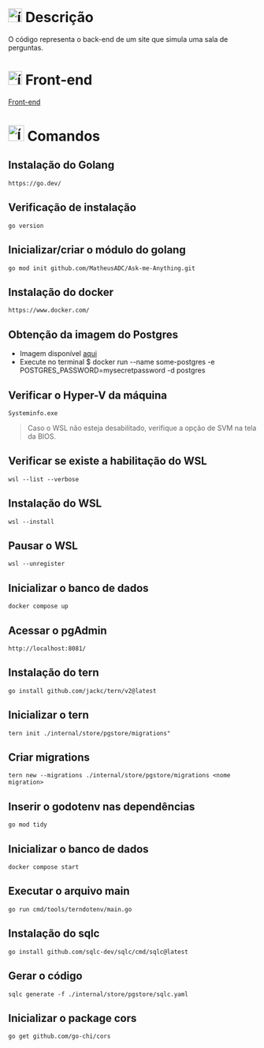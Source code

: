 # <img src="https://github.com/user-attachments/assets/caabfdf0-0f9e-44a3-8200-c6579fe87887" alt="ícone de descrição" width="28"> Descrição
O código representa o back-end de um site que simula uma sala de perguntas.

# <img src="https://github.com/user-attachments/assets/fdf67777-5861-475d-bf24-304484bdffc3" alt="ícone de front-end" width="28"> Front-end
[Front-end](https://github.com/MatheusADC/Ask-me-Anything-Frontend)

# <img src="https://github.com/user-attachments/assets/398d38c3-5b20-4bef-b739-1462b695a1ef" alt="ícone do Golang" width="32"> Comandos
## Instalação do Golang
```
https://go.dev/
```
## Verificação de instalação
```
go version
```
## Inicializar/criar o módulo do golang
```
go mod init github.com/MatheusADC/Ask-me-Anything.git
```
## Instalação do docker
```
https://www.docker.com/
```

## Obtenção da imagem do Postgres

- Imagem disponível [aqui](https://hub.docker.com/_/postgres)
- Execute no terminal $ docker run --name some-postgres -e POSTGRES_PASSWORD=mysecretpassword -d postgres

## Verificar o Hyper-V da máquina
```
Systeminfo.exe
```

> Caso o WSL não esteja desabilitado, verifique a opção de SVM na tela da BIOS.

## Verificar se existe a habilitação do WSL 
```
wsl --list --verbose
```

## Instalação do WSL
```
wsl --install
```

## Pausar o WSL
```
wsl --unregister
```

## Inicializar o banco de dados
``` 
docker compose up
```
## Acessar o pgAdmin
```
http://localhost:8081/
```

## Instalação do tern
```
go install github.com/jackc/tern/v2@latest
```

## Inicializar o tern
```
tern init ./internal/store/pgstore/migrations"
```

## Criar migrations
```
tern new --migrations ./internal/store/pgstore/migrations <nome migration>
```

## Inserir o godotenv nas dependências
```
go mod tidy
```

## Inicializar o banco de dados
```
docker compose start
```

## Executar o arquivo main
```
go run cmd/tools/terndotenv/main.go
```

## Instalação do sqlc
```
go install github.com/sqlc-dev/sqlc/cmd/sqlc@latest
```

## Gerar o código
```
sqlc generate -f ./internal/store/pgstore/sqlc.yaml
```

## Inicializar o package cors
```
go get github.com/go-chi/cors
```




